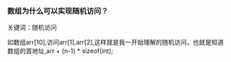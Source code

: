 ### 数组为什么可以实现随机访问？

关键词：随机访问

如数组arr[10],访问arr[1],arr[2],这样就是我一开始理解的随机访问，也就是知道数组的首地址,arr + (n-1) * sizeof(int);


